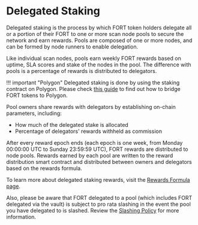 # Delegated Staking

Delegated staking is the process by which FORT token holders delegate all or a portion of their FORT to one or more scan node pools to secure the network and earn rewards. Pools are composed of one or more nodes, and can be formed by node runners to enable delegation. 

Like individual scan nodes, pools earn weekly FORT rewards based on uptime, SLA scores and stake of the nodes in the pool. The difference with pools is a percentage of rewards is distributed to delegators. 

!!! important "Polygon"
    Delegated staking is done by using the staking contract on Polygon. Please check [this guide](bridging-fort.md) to find out how to bridge FORT tokens to Polygon.

Pool owners share rewards with delegators by establishing on-chain parameters, including:

* How much of the delegated stake is allocated
* Percentage of delegators' rewards withheld as commission

After every reward epoch ends (each epoch is one week, from Monday 00:00:00 UTC to Sunday 23:59:59 UTC), FORT rewards are distributed to node pools. Rewards earned by each pool are written to the reward distribution smart contract and distributed between owners and delegators based on the rewards formula.

To learn more about delegated staking rewards, visit the [Rewards Formula page](delegated-staking-rewards.md).

Also, please be aware that FORT delegated to a pool (which includes FORT delegated via the vault) is subject to pro rata slashing in the event the pool you have delegated to is slashed. Review the [Slashing Policy](slashing-policy.md) for more information.
